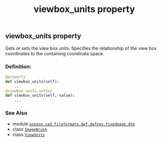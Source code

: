 ﻿---
title: viewbox_units property
second_title: Aspose.CAD for Python via .NET API References
description: 
type: docs
weight: 90
url: /python-net/aspose.cad.fileformats.dwf.dwfxps.fixedpage.dto/imagebrush/viewbox_units/
is_root: false
---

## viewbox_units property


Gets or sets the view box units.
Specifies the relationship of the view box coordinates to the containing coordinate space.
### Definition:
```python
@property
def viewbox_units(self):
    ...
@viewbox_units.setter
def viewbox_units(self, value):
    ...
```

### See Also
* module [`aspose.cad.fileformats.dwf.dwfxps.fixedpage.dto`](../../)
* class [`ImageBrush`](/cad/python-net/aspose.cad.fileformats.dwf.dwfxps.fixedpage.dto/imagebrush)
* class [`ViewUnits`](/cad/python-net/aspose.cad.fileformats.dwf.dwfxps.fixedpage.dto/viewunits)

